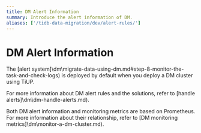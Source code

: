 ```yaml
---
title: DM Alert Information
summary: Introduce the alert information of DM.
aliases: ['/tidb-data-migration/dev/alert-rules/']
---
```


# DM Alert Information

The [alert system]\dm\migrate-data-using-dm.md#step-8-monitor-the-task-and-check-logs) is deployed by default when you deploy a DM cluster using TiUP.

For more information about DM alert rules and the solutions, refer to [handle alerts]\dm\dm-handle-alerts.md).

Both DM alert information and monitoring metrics are based on Prometheus. For more information about their relationship, refer to [DM monitoring metrics]\dm\monitor-a-dm-cluster.md).